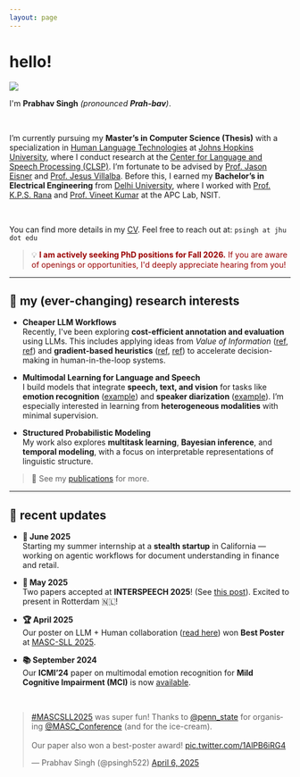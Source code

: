 ```yaml
---
layout: page
---
```


# hello!

<img src="https://Prabhav55221.github.io/profile.png" class="floatpic">

I'm **Prabhav Singh** *(pronounced **Prah-bav**)*.

<br>

I’m currently pursuing my **Master’s in Computer Science (Thesis)** with a specialization in [Human Language Technologies](https://www.clsp.jhu.edu/human-language-technology-masters/) at [Johns Hopkins University](https://engineering.jhu.edu), where I conduct research at the [Center for Language and Speech Processing (CLSP)](https://www.clsp.jhu.edu/). I’m fortunate to be advised by [Prof. Jason Eisner](https://www.cs.jhu.edu/~jason/) and [Prof. Jesus Villalba](https://engineering.jhu.edu/faculty/jesus-villalba/). Before this, I earned my **Bachelor’s in Electrical Engineering** from [Delhi University](https://www.du.ac.in), where I worked with [Prof. K.P.S. Rana](https://sites.google.com/site/kpsrana1/home) and [Prof. Vineet Kumar](http://nsut.ac.in/en/node/554) at the APC Lab, NSIT.

<br>

You can find more details in my [CV](https://Prabhav55221.github.io/file/prabhavsresume.pdf). Feel free to reach out at: `psingh at jhu dot edu`

> 💡 <span style="color:#990000;"><strong>I am actively seeking PhD positions for Fall 2026.</strong> If you are aware of openings or opportunities, I'd deeply appreciate hearing from you!</span>

---

## 🧠 my (ever-changing) research interests

- **Cheaper LLM Workflows**  
  Recently, I've been exploring **cost-efficient annotation and evaluation** using LLMs. This includes applying ideas from *Value of Information* ([ref](https://arxiv.org/abs/2110.13973), [ref](https://dl.acm.org/doi/10.5555/2051237.2051240)) and **gradient-based heuristics** ([ref](https://arxiv.org/abs/2002.08484), [ref](https://arxiv.org/abs/2402.04333)) to accelerate decision-making in human-in-the-loop systems.

- **Multimodal Learning for Language and Speech**  
  I build models that integrate **speech, text, and vision** for tasks like **emotion recognition** ([example](https://Prabhav55221.github.io/file/EmoJudge_Interspeech_CameraReady.pdf)) and **speaker diarization** ([example](https://Prabhav55221.github.io/file/CYS_MYD_CameraReady.pdf)). I’m especially interested in learning from **heterogeneous modalities** with minimal supervision.

- **Structured Probabilistic Modeling**  
  My work also explores **multitask learning**, **Bayesian inference**, and **temporal modeling**, with a focus on interpretable representations of linguistic structure.

> 📝 See my [publications](https://Prabhav55221.github.io/publications) for more.

---

## 📢 recent updates

- **🧪 June 2025**  
  Starting my summer internship at a **stealth startup** in California — working on agentic workflows for document understanding in finance and retail.

- **📄 May 2025**  
  Two papers accepted at **INTERSPEECH 2025**! (See [this post](https://x.com/psingh522/status/1925354318988751117)). Excited to present in Rotterdam 🇳🇱!

- **🏆 April 2025**  
  Our poster on LLM + Human collaboration ([read here](https://Prabhav55221.github.io/file/MASCSLL-FINAL.pdf)) won **Best Poster** at [MASC-SLL 2025](https://www.mascsll.org/program/#:~:text=Active%20Learning%20and%20Feature%2DAcquisition%20with%20LLMs%20and%20Humans%20(Prabhav%20Singh%2C%20Haojun%20Shi%2C%20Jason%20Eisner)).

- **📚 September 2024**  
  Our **ICMI’24** paper on multimodal emotion recognition for **Mild Cognitive Impairment (MCI)** is now [available](https://dl.acm.org/doi/10.1145/3678957.3689332).

<br>

<blockquote class="twitter-tweet"><p lang="en" dir="ltr"><a href="https://twitter.com/hashtag/MASCSLL2025?src=hash&amp;ref_src=twsrc%5Etfw">#MASCSLL2025</a> was super fun! Thanks to <a href="https://twitter.com/penn_state?ref_src=twsrc%5Etfw">@penn_state</a> for organising <a href="https://twitter.com/MASC_Conference?ref_src=twsrc%5Etfw">@MASC_Conference</a> (and for the ice-cream). <br><br>Our paper also won a best-poster award! <a href="https://t.co/1AlPB6iRG4">pic.twitter.com/1AlPB6iRG4</a></p>&mdash; Prabhav Singh (@psingh522) <a href="https://twitter.com/psingh522/status/1908705799276277926?ref_src=twsrc%5Etfw">April 6, 2025</a></blockquote> <script async src="https://platform.twitter.com/widgets.js" charset="utf-8"></script>


